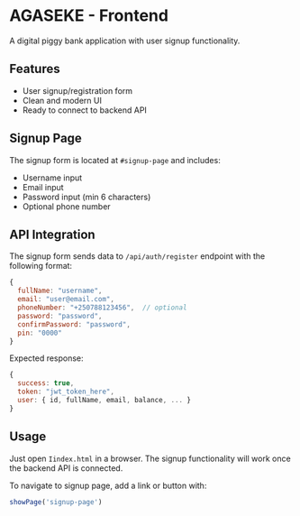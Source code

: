 # AGASEKE - Frontend

A digital piggy bank application with user signup functionality.

## Features

- User signup/registration form
- Clean and modern UI
- Ready to connect to backend API

## Signup Page

The signup form is located at `#signup-page` and includes:
- Username input
- Email input
- Password input (min 6 characters)
- Optional phone number

## API Integration

The signup form sends data to `/api/auth/register` endpoint with the following format:

```javascript
{
  fullName: "username",
  email: "user@email.com",
  phoneNumber: "+250788123456",  // optional
  password: "password",
  confirmPassword: "password",
  pin: "0000"
}
```

Expected response:
```javascript
{
  success: true,
  token: "jwt_token_here",
  user: { id, fullName, email, balance, ... }
}
```

## Usage

Just open `Iindex.html` in a browser. The signup functionality will work once the backend API is connected.

To navigate to signup page, add a link or button with:
```javascript
showPage('signup-page')
```

